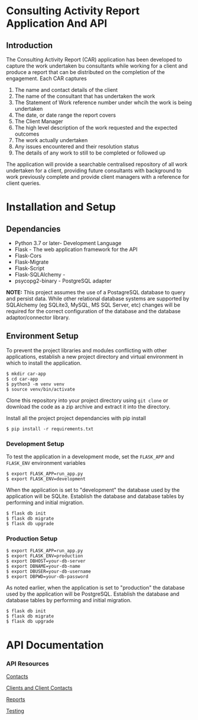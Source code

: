 # Consulting Activity Report Application And API

## Introduction

The Consulting Activity Report (CAR) application has been developed to capture the work undertaken bu consultants while working for a client and produce a report that can be distributed on the completion of the engagement. Each CAR captures

1. The name and contact details of the client
2. The name of the consultant that has undertaken the work
3. The Statement of Work reference number under whcih the work is being undertaken
4. The date, or date range the report covers
5. The Client Manager 
6. The high level description of the work requested and the expected outcomes
7. The work actually undertaken
8. Any issues encountered and their resolution status
9. The details of any work to still to be completed or followed up 

The application will provide a searchable centralised repository of all work undertaken for a client, providing future consultants with background to work previously complete and provide client managers with a reference for client queries.


# Installation and Setup

## Dependancies

- Python 3.7 or later- Development Language
- Flask - The web application framework for the API
- Flask-Cors
- Flask-Migrate
- Flask-Script
- Flask-SQLAlchemy - 
- psycopg2-binary - PostgreSQL adapter

**NOTE:** This project assumes the use of a PostagreSQL database to query and persist data. While other relational database systems are supported by SQLAlchemy (eg SQLite3, MySQL, MS SQL Server, etc) changes will be required for the correct configuration of the database and the database adaptor/connector library.

## Environment Setup

To prevent the project libraries and modules conflicting with other applications, establish a new project directory and virtual environment in which to install the application.

```console
$ mkdir car-app
$ cd car-app
$ python3 -m venv venv
$ source venv/bin/activate
```

Clone this repository into your project directory using ```git clone``` or download the code as a zip archive and extract it into the directory.

Install all the project project dependancies with pip install

```console
$ pip install -r requirements.txt
```

### Development Setup

To test the application in a development mode, set the ```FLASK_APP``` and ```FLASK_ENV``` environment variables

```console
$ export FLASK_APP=run_app.py
$ export FLASK_ENV=development
```

When the application is set to "development" the database used by the application will be SQLite. Establish the database and database tables by performing and initial migration. 

```console
$ flask db init
$ flask db migrate
$ flask db upgrade
```

### Production Setup

```console
$ export FLASK_APP=run_app.py
$ export FLASK_ENV=production
$ export DBHOST=your-db-server
$ export DBNAME=your-db-name
$ export DBUSER=your-db-username
$ export DBPWD=your-db-password
```

As noted earlier, when the application is set to "production" the database used by the application will be PostgreSQL. Establish the database and database tables by performing and initial migration. 

```console
$ flask db init
$ flask db migrate
$ flask db upgrade
```


# API Documentation


### API Resources

[Contacts](./documentation/contacts.md)

[Clients and Client Contacts](./documentation/clients.md)

[Reports](./documentation/reports.md)

[Testing](./documentation/app_testing.md)

